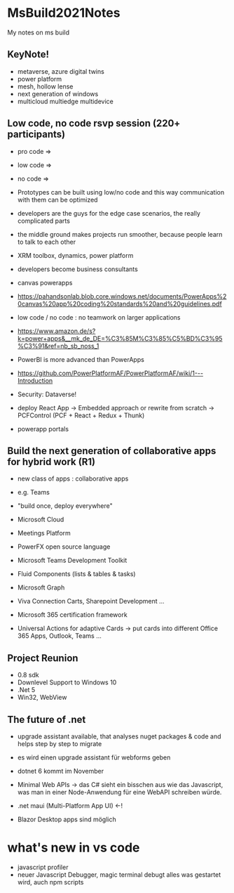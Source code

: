 # MsBuild2021Notes

My notes on ms build

## KeyNote!

- metaverse, azure digital twins
- power platform
- mesh, hollow lense
- next generation of windows
- multicloud multiedge multidevice

## Low code, no code rsvp session (220+ participants)

- pro code => 
- low code => 
- no code =>

- Prototypes can be built using low/no code and this way communication with them can be optimized
- developers are the guys for the edge case scenarios, the really complicated parts
- the middle ground makes projects run smoother, because people learn to talk to each other
- XRM toolbox, dynamics, power platform
- developers become business consultants
- canvas powerapps
- https://pahandsonlab.blob.core.windows.net/documents/PowerApps%20canvas%20app%20coding%20standards%20and%20guidelines.pdf

- low code / no code : no teamwork on larger applications

- https://www.amazon.de/s?k=power+apps&__mk_de_DE=%C3%85M%C3%85%C5%BD%C3%95%C3%91&ref=nb_sb_noss_1

- PowerBI is more advanced than PowerApps
- https://github.com/PowerPlatformAF/PowerPlatformAF/wiki/1---Introduction

- Security: Dataverse!
- deploy React App -> Embedded approach or rewrite from scratch -> PCFControl (PCF + React + Redux + Thunk)

- powerapp portals

## Build the next generation of collaborative apps for hybrid work (R1)

- new class of apps : collaborative apps
- e.g. Teams
- "build once, deploy everywhere"
- Microsoft Cloud
- Meetings Platform
- PowerFX open source language
- Microsoft Teams Development Toolkit
- Fluid Components (lists & tables & tasks)
- Microsoft Graph
- Viva Connection Carts, Sharepoint Development ... 

- Microsoft 365 certification framework

- Universal Actions for adaptive Cards -> put cards into different Office 365 Apps, Outlook, Teams ...

## Project Reunion

 - 0.8 sdk
 - Downlevel Support to Windows 10 
 - .Net 5
 - Win32, WebView
 
## The future of .net

- upgrade assistant available, that analyses nuget packages & code and helps step by step to migrate
- es wird einen upgrade assistant für webforms geben
- dotnet 6 kommt im November
- Minimal Web APIs -> das C# sieht ein bisschen aus wie das Javascript, was man in einer Node-Anwendung für eine WebAPI schreiben würde.


- .net maui (Multi-Platform App UI) <-!
- Blazor Desktop apps sind möglich

# what's new in vs code 

- javascript profiler
- neuer Javascript Debugger, magic terminal debugt alles was gestartet wird, auch npm scripts
